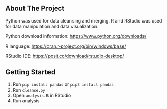 
<!-- ABOUT THE PROJECT -->
## About The Project
Python was used for data cleansing and merging. R and RStudio was used for data manipulation and data visualization.

Python download information: https://www.python.org/downloads/

R language: https://cran.r-project.org/bin/windows/base/

RStudio IDE: https://posit.co/download/rstudio-desktop/

## Getting Started
1. Run `pip install pandas` or `pip3 install pandas`
2. Run `cleanse.py`
3. Open `analysis.R` in RStudio
4. Run analysis 
